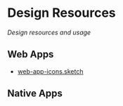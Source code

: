 # Design Resources

*Design resources and usage*

## Web Apps

- [web-app-icons.sketch](web-app-icons.sketch)

## Native Apps
